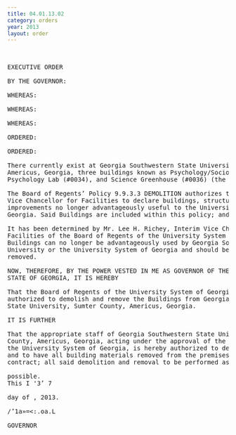 ```yaml
---
title: 04.01.13.02
category: orders
year: 2013
layout: order
---
```


<pre> 

EXECUTIVE ORDER

BY THE GOVERNOR:

WHEREAS:

WHEREAS:

WHEREAS:

ORDERED:

ORDERED:

There currently exist at Georgia Southwestern State University, Sumter County,
Americus, Georgia, three buildings known as Psychology/Sociology (#0012),
Psychology Lab (#0034), and Science Greenhouse (#0036) (the “Buildings”); and

The Board of Regents’ Policy 9.9.3.3 DEMOLITION authorizes the Chancellor or
Vice Chancellor for Facilities to declare buildings, structures and other
improvements no longer advantageously useful to the University System of
Georgia. Said Buildings are included within this policy; and

It has been determined by Mr. Lee H. Richey, Interim Vice Chancellor for
Facilities of the Board of Regents of the University System of Georgia, that the
Buildings can no longer be advantageously used by Georgia Southwestern State
University or the University System of Georgia and should be demolished and
removed.

NOW, THEREFORE, BY THE POWER VESTED IN ME AS GOVERNOR OF THE
STATE OF GEORGIA, IT IS HEREBY

That the Board of Regents of the University System of Georgia is hereby
authorized to demolish and remove the Buildings from Georgia Southwestern
State University, Sumter County, Americus, Georgia.

IT IS FURTHER

That the appropriate staff of Georgia Southwestern State University, Sumter
County, Americus, Georgia, acting under the approval of the Board of Regents of
the University System of Georgia, is hereby authorized to demolish the Buildings
and to have all building materials removed from the premises by public works
contract; all said demolition and removal to be performed as expeditiously as

possible.
This I '3’ 7

day of , 2013.

/’1a»=<:.oa.L

GOVERNOR

</pre>
